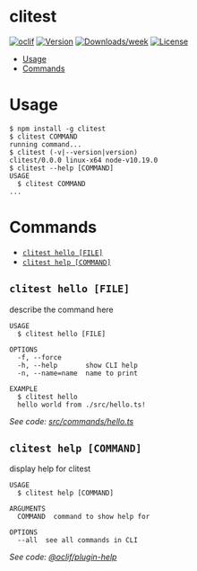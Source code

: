 clitest
=======



[![oclif](https://img.shields.io/badge/cli-oclif-brightgreen.svg)](https://oclif.io)
[![Version](https://img.shields.io/npm/v/clitest.svg)](https://npmjs.org/package/clitest)
[![Downloads/week](https://img.shields.io/npm/dw/clitest.svg)](https://npmjs.org/package/clitest)
[![License](https://img.shields.io/npm/l/clitest.svg)](https://github.com/VerasThiago/clitest/blob/master/package.json)

<!-- toc -->
* [Usage](#usage)
* [Commands](#commands)
<!-- tocstop -->
# Usage
<!-- usage -->
```sh-session
$ npm install -g clitest
$ clitest COMMAND
running command...
$ clitest (-v|--version|version)
clitest/0.0.0 linux-x64 node-v10.19.0
$ clitest --help [COMMAND]
USAGE
  $ clitest COMMAND
...
```
<!-- usagestop -->
# Commands
<!-- commands -->
* [`clitest hello [FILE]`](#clitest-hello-file)
* [`clitest help [COMMAND]`](#clitest-help-command)

## `clitest hello [FILE]`

describe the command here

```
USAGE
  $ clitest hello [FILE]

OPTIONS
  -f, --force
  -h, --help       show CLI help
  -n, --name=name  name to print

EXAMPLE
  $ clitest hello
  hello world from ./src/hello.ts!
```

_See code: [src/commands/hello.ts](https://github.com/VerasThiago/clitest/blob/v0.0.0/src/commands/hello.ts)_

## `clitest help [COMMAND]`

display help for clitest

```
USAGE
  $ clitest help [COMMAND]

ARGUMENTS
  COMMAND  command to show help for

OPTIONS
  --all  see all commands in CLI
```

_See code: [@oclif/plugin-help](https://github.com/oclif/plugin-help/blob/v3.1.0/src/commands/help.ts)_
<!-- commandsstop -->
